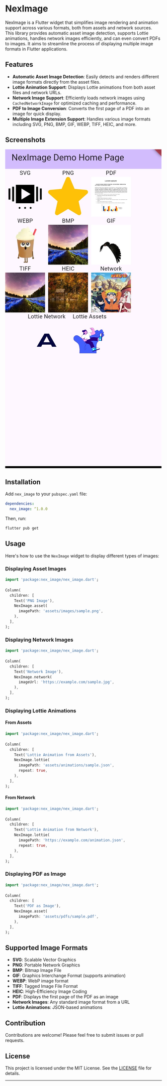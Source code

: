 # NexImage

NexImage is a Flutter widget that simplifies image rendering and animation support across various formats, both from assets and network sources. This library provides automatic asset image detection, supports Lottie animations, handles network images efficiently, and can even convert PDFs to images. It aims to streamline the process of displaying multiple image formats in Flutter applications.

## Features

- **Automatic Asset Image Detection**: Easily detects and renders different image formats directly from the asset files.
- **Lottie Animation Support**: Displays Lottie animations from both asset files and network URLs.
- **Network Image Support**: Efficiently loads network images using `CachedNetworkImage` for optimized caching and performance.
- **PDF to Image Conversion**: Converts the first page of a PDF into an image for quick display.
- **Multiple Image Extension Support**: Handles various image formats including SVG, PNG, BMP, GIF, WEBP, TIFF, HEIC, and more.

## Screenshots
![Example](screenshots/Screenshot_2024_0902_094146.jpg)


## Installation

Add `nex_image` to your `pubspec.yaml` file:

```yaml
dependencies:
  nex_image: ^1.0.0
```

Then, run:

```bash
flutter pub get
```

## Usage

Here's how to use the `NexImage` widget to display different types of images:

### Displaying Asset Images

```dart
import 'package:nex_image/nex_image.dart';

Column(
  children: [
    Text('PNG Image'),
    NexImage.asset(
      imagePath: 'assets/images/sample.png',
    ),
  ],
);
```

### Displaying Network Images

```dart
import 'package:nex_image/nex_image.dart';

Column(
  children: [
    Text('Network Image'),
    NexImage.network(
      imageUrl: 'https://example.com/sample.jpg',
    ),
  ],
);
```

### Displaying Lottie Animations

#### From Assets

```dart
import 'package:nex_image/nex_image.dart';

Column(
  children: [
    Text('Lottie Animation from Assets'),
    NexImage.lottie(
      imagePath: 'assets/animations/sample.json',
      repeat: true,
    ),
  ],
);
```

#### From Network

```dart
import 'package:nex_image/nex_image.dart';

Column(
  children: [
    Text('Lottie Animation from Network'),
    NexImage.lottie(
      imagePath: 'https://example.com/animation.json',
      repeat: true,
    ),
  ],
);
```

### Displaying PDF as Image

```dart
import 'package:nex_image/nex_image.dart';

Column(
  children: [
    Text('PDF as Image'),
    NexImage.asset(
      imagePath: 'assets/pdfs/sample.pdf',
    ),
  ],
);
```

## Supported Image Formats

- **SVG**: Scalable Vector Graphics
- **PNG**: Portable Network Graphics
- **BMP**: Bitmap Image File
- **GIF**: Graphics Interchange Format (supports animation)
- **WEBP**: WebP image format
- **TIFF**: Tagged Image File Format
- **HEIC**: High-Efficiency Image Coding
- **PDF**: Displays the first page of the PDF as an image
- **Network Images**: Any standard image format from a URL
- **Lottie Animations**: JSON-based animations

## Contribution

Contributions are welcome! Please feel free to submit issues or pull requests.

## License

This project is licensed under the MIT License. See the [LICENSE](LICENSE) file for details.

---

